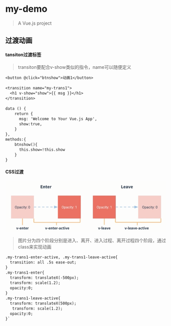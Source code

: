 # my-demo

> A Vue.js project

## 过渡动画

#### tansiton过渡标签
> transiton要配合v-show类似的指令，name可以随便定义

	<button @click="btnshow">动画1</button>
	
	<transition name="my-trans1">
      <h1 v-show="show">{{ msg }}</h1>
    </transition>

	data () {
	    return {
	      msg: 'Welcome to Your Vue.js App',
	      show:true,
	    }
	},
    methods:{
	    btnshow(){
	      this.show=!this.show
	    }
	}
#### CSS过渡 
![Alt text](images/css3.png)
> 图片分为四个阶段分别是进入、离开、进入过程、离开过程四个阶段，通过class来实现动画

	.my-trans1-enter-active, .my-trans1-leave-active{
	  transition: all .5s ease-out;
	}
	.my-trans1-enter{
	  transform: translateX(-500px);
	  transform: scale(1.2);
	  opacity:0;
	}
	.my-trans1-leave-active{
	  transform: translateX(500px);
	   transform: scale(1.2);
	  opacity:0;
	}`

